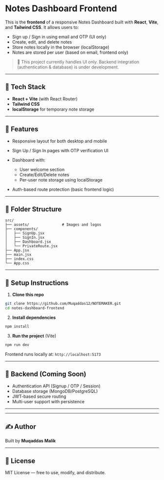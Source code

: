 # Notes Dashboard Frontend

This is the **frontend** of a responsive Notes Dashboard built with **React**, **Vite**, and **Tailwind CSS**. It allows users to:

* Sign up / Sign in using email and OTP (UI only)
* Create, edit, and delete notes
* Store notes locally in the browser (localStorage)
* Notes are stored per user (based on email, frontend only)

> 🔐 This project currently handles UI only. Backend integration (authentication & database) is under development.

---

## 📆 Tech Stack

* **React + Vite** (with React Router)
* **Tailwind CSS**
* **localStorage** for temporary note storage

---

## 🚀 Features

* Responsive layout for both desktop and mobile
* Sign Up / Sign In pages with OTP verification UI
* Dashboard with:

  * User welcome section
  * Create/Edit/Delete notes
  * Per-user note storage using localStorage
* Auth-based route protection (basic frontend logic)

---

## 🧱 Folder Structure

```
src/
├── assets/               # Images and logos
├── components/
│   ├── SignUp.jsx
│   ├── SignIn.jsx
│   ├── Dashboard.jsx
│   └── PrivateRoute.jsx
├── App.jsx
├── main.jsx
├── index.css
└── App.css
```

---

## 💪 Setup Instructions

1. **Clone this repo**

```bash
git clone https://github.com/Muqaddas12/NOTEMAKER.git
cd notes-dashboard-frontend
```

2. **Install dependencies**

```bash
npm install
```

3. **Run the project** (Vite)

```bash
npm run dev
```

Frontend runs locally at: `http://localhost:5173`

---

## 🔧 Backend (Coming Soon)

* Authentication API (Signup / OTP / Session)
* Database storage (MongoDB/PostgreSQL)
* JWT-based secure routing
* Multi-user support with persistence

---



---

## ✍️ Author

Built by **Muqaddas Malik**

---

## 📜 License

MIT License — free to use, modify, and distribute.
